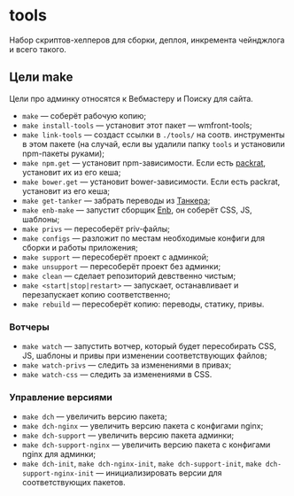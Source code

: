 tools
=====

Набор скриптов-хелперов для сборки, деплоя, инкремента чейнджлога и всего такого.

## Цели make

Цели про админку относятся к Вебмастеру и Поиску для сайта.

 * `make` — соберёт рабочую копию;
 * `make install-tools` — установит этот пакет — wmfront-tools;
 * `make link-tools` — создаст ссылки в `./tools/` на соотв. инструменты в этом пакете (на случай, если вы удалили папку `tools` и установили npm-пакеты руками);
 * `make npm.get` — установит npm-зависимости. Если есть [packrat](https://github.yandex-team.ru/an9eldust/packrat), установит их из его кеша;
 * `make bower.get` — установит bower-зависимости. Если есть packrat, установит из его кеша;
 * `make get-tanker` — забрать переводы из [Танкера](https://tanker.yandex-team.ru);
 * `make enb-make` — запустит сборщик [Enb](https://github.com/enb-make/enb), он соберёт CSS, JS, шаблоны;
 * `make privs` — пересоберёт priv-файлы;
 * `make configs` — разложит по местам необходимые конфиги для сборки и работы приложения;
 * `make support` — пересоберёт проект с админкой;
 * `make unsupport` — пересоберёт проект без админки;
 * `make clean` — сделает репозиторий девственно чистым;
 * `make <start|stop|restart>` — запускает, останавливает и перезапускает копию соответственно;
 * `make rebuild` — пересоберёт копию: переводы, статику, привы.

### Вотчеры

 * `make watch` — запустить вотчер, который будет пересобирать CSS, JS, шаблоны и привы при изменении соответствующих файлов;
 * `make watch-privs` — следить за изменениями в привах;
 * `make watch-css` — следить за изменениями в CSS. 

### Управление версиями

 * `make dch` — увеличить версию пакета;
 * `make dch-nginx` — увеличить версию пакета с конфигами nginx;
 * `make dch-support` — увеличить версию пакета админки;
 * `make dch-support-nginx` — увеличить версию пакета с конфигами nginx для админки;
 * `make dch-init`, `make dch-nginx-init`, `make dch-support-init`, `make dch-support-nginx-init` — инициализировать версии для соответствующих пакетов.
